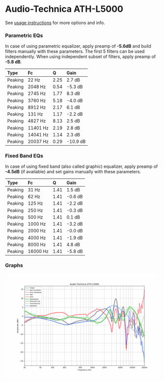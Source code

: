 # Audio-Technica ATH-L5000
See [usage instructions](https://github.com/jaakkopasanen/AutoEq#usage) for more options and info.

### Parametric EQs
In case of using parametric equalizer, apply preamp of **-5.6dB** and build filters manually
with these parameters. The first 5 filters can be used independently.
When using independent subset of filters, apply preamp of **-5.8 dB**.

| Type    | Fc       |    Q | Gain     |
|:--------|:---------|:-----|:---------|
| Peaking | 22 Hz    | 2.25 | 2.7 dB   |
| Peaking | 2048 Hz  | 0.54 | -5.3 dB  |
| Peaking | 2745 Hz  | 1.77 | 8.3 dB   |
| Peaking | 3760 Hz  | 5.18 | -4.0 dB  |
| Peaking | 8912 Hz  | 2.17 | 6.1 dB   |
| Peaking | 131 Hz   | 1.17 | -2.2 dB  |
| Peaking | 4827 Hz  | 8.13 | 2.5 dB   |
| Peaking | 11401 Hz | 2.19 | 2.8 dB   |
| Peaking | 14041 Hz | 1.14 | 2.3 dB   |
| Peaking | 20037 Hz | 0.29 | -10.9 dB |

### Fixed Band EQs
In case of using fixed band (also called graphic) equalizer, apply preamp of **-4.5dB**
(if available) and set gains manually with these parameters.

| Type    | Fc       |    Q | Gain    |
|:--------|:---------|:-----|:--------|
| Peaking | 31 Hz    | 1.41 | 1.5 dB  |
| Peaking | 62 Hz    | 1.41 | -0.6 dB |
| Peaking | 125 Hz   | 1.41 | -2.2 dB |
| Peaking | 250 Hz   | 1.41 | -0.3 dB |
| Peaking | 500 Hz   | 1.41 | 0.1 dB  |
| Peaking | 1000 Hz  | 1.41 | -3.2 dB |
| Peaking | 2000 Hz  | 1.41 | -0.0 dB |
| Peaking | 4000 Hz  | 1.41 | -1.9 dB |
| Peaking | 8000 Hz  | 1.41 | 4.8 dB  |
| Peaking | 16000 Hz | 1.41 | -5.8 dB |

### Graphs
![](./Audio-Technica%20ATH-L5000.png)